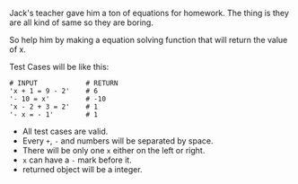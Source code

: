 Jack's teacher gave him a ton of equations for homework. The thing is they are all kind of same so they are boring.

So help him by making a equation solving function that will return the value of x.

Test Cases will be like this:
```
# INPUT            # RETURN
'x + 1 = 9 - 2'    # 6
'- 10 = x'         # -10
'x - 2 + 3 = 2'    # 1
'- x = - 1'        # 1
```

- All test cases are valid.
- Every `+`, `-` and numbers will be separated by space.
- There will be only one `x` either on the left or right.
- `x` can have a `-` mark before it.
- returned object will be a integer.
